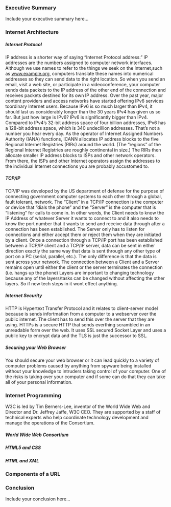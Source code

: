 ### Executive Summary
Include your executive summary here...

### Internet Architecture
##### Internet Protocol
IP address is a shorter way of saying “Internet Protocol address.” IP addresses are the numbers assigned to computer network interfaces. Although we use names to refer to the things we seek on the Internet,such as www.example.org, computers translate these names into numerical addresses so they can send data to the right location. So when you send an email, visit a web site, or participate in a videoconference, your computer sends data packets to the IP address of the other end of the connection and receives packets destined for its own IP address.
Over the past year, major content providers and access networks have started offering IPv6 services toordinary Internet users. Because IPv6 is so much larger than IPv4, it should last us considerably longer than the 30 years IPv4 has given us so far. But just how large is IPv6? IPv6 is significantly bigger than IPv4. Compared to IPv4’s 32-bit address space of four billion addresses, IPv6 has a 128-bit address space, which is 340 undecillion addresses. That’s not a number you hear every day.
 As the operator of Internet Assigned Numbers Authority (IANA) functions, ICANN allocates IP address blocks to the five Regional Internet Registries (RIRs) around the world. (The “regions” of the Regional Internet Registries are roughly continental in size.) The RIRs then allocate smaller IP address blocks to ISPs and other network operators. From there,
the ISPs and other Internet operators assign the addresses to the individual Internet connections you are probably accustomed to.
##### TCP/IP
TCP/IP was developed by the US department of defense for the purpose of connecting government computer systems to each other through a global, fault tolerant, network.
The “Client” in a TCP/IP connection is the computer or device that “dials the phone” and the “Server” is the computer that is “listening” for calls to come in. In other words, the Client needs to know the IP Address of whatever Server it wants to connect to and it also needs to know the port number that it wants to send and receive data through after a connection has been established. The Server only has to listen for connections and either accept them or reject them when they are initiated by a client. Once a connection through a TCP/IP port has been established between a TCP/IP client and a TCP/IP server, data can be sent in either direction exactly the same way that data is sent through any other type of port on a PC (serial, parallel, etc.). The only difference is that the data is sent across your network. The connection between a Client and a Server remains open until either the client or the server terminates the connection (i.e. hangs up the phone)
Layers are important to changing technology because any of the layers/tasks can be changed without affecting the other layers. So if new tech steps in it wont effect anything.
##### Internet Security
HTTP is Hypertext Transfer Protocol and it relates to client-server model because is sends infortmation from a computer to a webserver over the public internet. The client has to send this over the server that they are using.
HTTPs is a secure HTTP that sends everthing scrambled in an unreadable form over the web. It uses SSL secured Socket Layer and uses a public key to encrypt data and the TLS is just the successor to SSL.
##### Securing your Web Browser
You should secure your web browser or it can lead quickly to a variety of computer problems caused by anything from spyware being installed without your knowledge to intruders taking control of your computer.
One of the risks is taking over your computer and if some can do that they can take all of your personal information.
### Internet Programming
W3C is led by Tim Berners-Lee, inventor of the World Wide Web and Director and Dr. Jeffrey Jaffe, W3C CEO. They are supported by a staff of technical experts who help coordinate technology development and manage the operations of the Consortium.
##### World Wide Web Consortium
##### HTML5 and CSS
##### HTML and XML
### Components of a URL
### Conclusion
Include your conclusion here...
